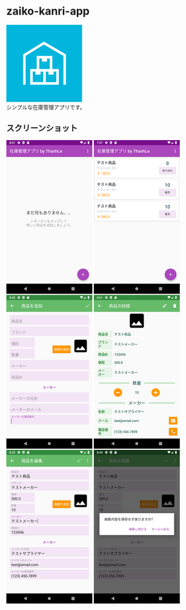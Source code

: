 # zaiko-kanri-app
![logo](screenshots/logo.PNG)
<br/>
シンプルな在庫管理アプリです。

## スクリーンショット

![main](screenshots/5.png)
![main_full](screenshots/1.png)
![add_manually](screenshots/3.png)
![details](screenshots/4.png)
![edit](screenshots/8.png)
![dialog](screenshots/6.png)
